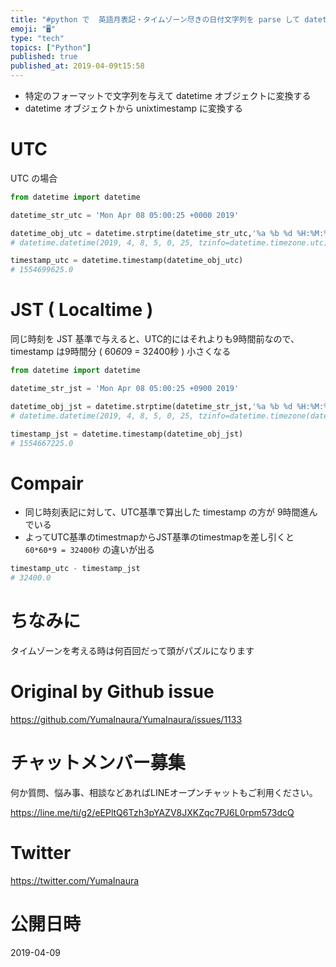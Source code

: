 ```yaml
---
title: "#python で  英語月表記・タイムゾーン尽きの日付文字列を parse して datetime オブジェクトに変換し、さらに unix"
emoji: "🖥"
type: "tech"
topics: ["Python"]
published: true
published_at: 2019-04-09t15:58
---
```


- 特定のフォーマットで文字列を与えて datetime オブジェクトに変換する
- datetime オブジェクトから unixtimestamp に変換する

# UTC

UTC の場合

```py
from datetime import datetime

datetime_str_utc = 'Mon Apr 08 05:00:25 +0000 2019'

datetime_obj_utc = datetime.strptime(datetime_str_utc,'%a %b %d %H:%M:%S %z %Y')
# datetime.datetime(2019, 4, 8, 5, 0, 25, tzinfo=datetime.timezone.utc)

timestamp_utc = datetime.timestamp(datetime_obj_utc)
# 1554699625.0
```

# JST ( Localtime )

同じ時刻を JST 基準で与えると、UTC的にはそれよりも9時間前なので、timestamp は9時間分 ( 60*60*9 = 32400秒 ) 小さくなる

```py
from datetime import datetime

datetime_str_jst = 'Mon Apr 08 05:00:25 +0900 2019'

datetime_obj_jst = datetime.strptime(datetime_str_jst,'%a %b %d %H:%M:%S %z %Y')
# datetime.datetime(2019, 4, 8, 5, 0, 25, tzinfo=datetime.timezone(datetime.timedelta(seconds=32400)))

timestamp_jst = datetime.timestamp(datetime_obj_jst)
# 1554667225.0
```

# Compair

- 同じ時刻表記に対して、UTC基準で算出した timestamp の方が 9時間進んでいる
- よってUTC基準のtimestmapからJST基準のtimestmapを差し引くと `60*60*9 = 32400秒` の違いが出る

```py
timestamp_utc - timestamp_jst
# 32400.0
```

# ちなみに

タイムゾーンを考える時は何百回だって頭がパズルになります

# Original by Github issue

https://github.com/YumaInaura/YumaInaura/issues/1133








<!-- Update From Qiita API -->

# チャットメンバー募集


何か質問、悩み事、相談などあればLINEオープンチャットもご利用ください。

https://line.me/ti/g2/eEPltQ6Tzh3pYAZV8JXKZqc7PJ6L0rpm573dcQ





# Twitter


https://twitter.com/YumaInaura


<!-- Update From Qiita API -->



# 公開日時

2019-04-09

